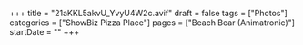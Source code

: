 +++
title = "21aKKL5akvU_YvyU4W2c.avif"
draft = false
tags = ["Photos"]
categories = ["ShowBiz Pizza Place"]
pages = ["Beach Bear (Animatronic)"]
startDate = ""
+++
